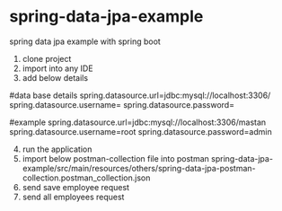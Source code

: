 # spring-data-jpa-example
spring data jpa example with spring boot

1) clone project
2) import into any IDE
3) add below details 

#data base details
spring.datasource.url=jdbc:mysql://localhost:3306/<database-name>
spring.datasource.username=<username>
spring.datasource.password=<password>

#example
spring.datasource.url=jdbc:mysql://localhost:3306/mastan
spring.datasource.username=root
spring.datasource.password=admin
  
4) run the application
5) import below postman-collection file into postman
  spring-data-jpa-example/src/main/resources/others/spring-data-jpa-postman-collection.postman_collection.json
6) send save employee request
7) send all employees request

